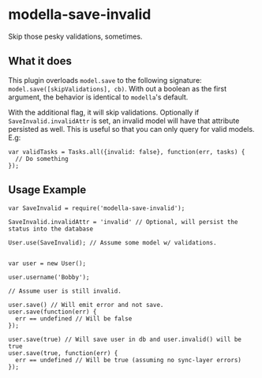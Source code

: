 # modella-save-invalid

Skip those pesky validations, sometimes.

## What it does

This plugin overloads `model.save` to the following signature: `model.save([skipValidations], cb)`. With out a boolean as
the first argument, the behavior is identical to `modella`'s default.

With the additional flag, it will skip validations. Optionally if `SaveInvalid.invalidAttr` is set, an invalid model will have
that attribute persisted as well. This is useful so that you can only query for valid models. E.g:

    var validTasks = Tasks.all({invalid: false}, function(err, tasks) {
      // Do something
    });

## Usage Example

    var SaveInvalid = require('modella-save-invalid');

    SaveInvalid.invalidAttr = 'invalid' // Optional, will persist the status into the database

    User.use(SaveInvalid); // Assume some model w/ validations.


    var user = new User();

    user.username('Bobby');

    // Assume user is still invalid.

    user.save() // Will emit error and not save.
    user.save(function(err) {
      err == undefined // Will be false
    });

    user.save(true) // Will save user in db and user.invalid() will be true
    user.save(true, function(err) {
      err == undefined // Will be true (assuming no sync-layer errors)
    });
